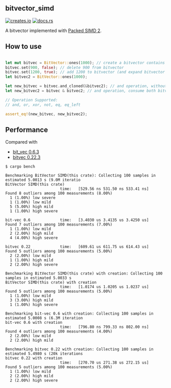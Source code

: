 ## bitvector\_simd

[![creates.io](https://img.shields.io/crates/v/bitvector-simd.svg)](https://crates.io/crates/bitvector_simd)
[![docs.rs](https://docs.rs/bitvector_simd/badge.svg?version=0.1.1)](https://docs.rs/bitvector_simd/0.1.1/bitvector_simd/)


A bitvector implemented with [Packed SIMD 2](https://rust-lang.github.io/packed_simd/packed_simd_2/).

## How to use


```rust

let mut bitvec = BitVector::ones(1000); // create a bitvector contains 0 ..= 999
bitvec.set(900, false); // delete 900 from bitvector
bitvec.set(1200, true); // add 1200 to bitvector (and expand bitvector to length 1201)
let bitvec2 = BitVector::ones(1000);

let new_bitvec = bitvec.and_cloned(&bitvec2); // and operation, without consume
let new_bitvec2 = bitvec & bitvec2; // and operation, consume both bitvector

// Operation Supported:
// and, or, xor, not, eq, eq_left

assert_eq!(new_bitvec, new_bitvec2);
```

## Performance 

Compared with

* [bit\_vec 0.6.3](https://docs.rs/bit-vec/0.6.3/bit_vec/index.html)
* [bitvec 0.22.3](https://docs.rs/bitvec/0.22.3/bitvec/index.html)


```
$ cargo bench       

Benchmarking BitVector SIMD(this crate): Collecting 100 samples in estimated 5.0013 s (9.0M iteratio                                                                                                    BitVector SIMD(this crate)                        
                        time:   [529.56 ns 531.50 ns 533.41 ns]
Found 8 outliers among 100 measurements (8.00%)
  1 (1.00%) low severe
  1 (1.00%) low mild
  5 (5.00%) high mild
  1 (1.00%) high severe

bit-vec 0.6             time:   [3.4030 us 3.4135 us 3.4250 us]                         
Found 7 outliers among 100 measurements (7.00%)
  1 (1.00%) low mild
  2 (2.00%) high mild
  4 (4.00%) high severe

bitvec 0.22             time:   [609.61 us 611.75 us 614.43 us]                        
Found 5 outliers among 100 measurements (5.00%)
  2 (2.00%) low mild
  1 (1.00%) high mild
  2 (2.00%) high severe

Benchmarking BitVector SIMD(this crate) with creation: Collecting 100 samples in estimated 5.0033 s                                                                                                     BitVector SIMD(this crate) with creation                        
                        time:   [1.0174 us 1.0205 us 1.0237 us]
Found 5 outliers among 100 measurements (5.00%)
  1 (1.00%) low mild
  3 (3.00%) high mild
  1 (1.00%) high severe

Benchmarking bit-vec 0.6 with creation: Collecting 100 samples in estimated 5.0008 s (6.3M iteration                                                                                                    bit-vec 0.6 with creation                        
                        time:   [796.80 ns 799.33 ns 802.00 ns]
Found 4 outliers among 100 measurements (4.00%)
  2 (2.00%) low mild
  2 (2.00%) high mild

Benchmarking bitvec 0.22 with creation: Collecting 100 samples in estimated 5.4980 s (20k iterations                                                                                                    bitvec 0.22 with creation                        
                        time:   [270.70 us 271.38 us 272.15 us]
Found 5 outliers among 100 measurements (5.00%)
  1 (1.00%) low mild
  2 (2.00%) high mild
  2 (2.00%) high severe
```
